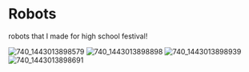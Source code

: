 # Robots
robots that I made for high school festival!

![740_1443013898579](https://user-images.githubusercontent.com/26866063/147857202-5b713493-0b2e-49bc-9e12-5c23f05af214.jpeg)
![740_1443013898898](https://user-images.githubusercontent.com/26866063/147857204-51aff95d-65bc-4a76-aa67-2d18a209c0db.jpeg)
![740_1443013898939](https://user-images.githubusercontent.com/26866063/147857206-f282689a-e314-4f54-aa88-cc91812f46f8.jpeg)
![740_1443013898691](https://user-images.githubusercontent.com/26866063/147857208-19eac675-9a5c-44f3-b066-c30df4d822ae.jpeg)
